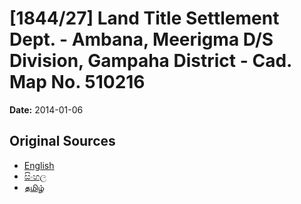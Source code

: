 # [1844/27] Land Title Settlement Dept. - Ambana, Meerigma D/S Division, Gampaha District - Cad. Map No. 510216

**Date:** 2014-01-06

## Original Sources

- [English](https://documents.gov.lk/view/extra-gazettes/2014/1/1844-27_E.pdf)
- [සිංහල](https://documents.gov.lk/view/extra-gazettes/2014/1/1844-27_S.pdf)
- [தமிழ்](https://documents.gov.lk/view/extra-gazettes/2014/1/1844-27_T.pdf)
